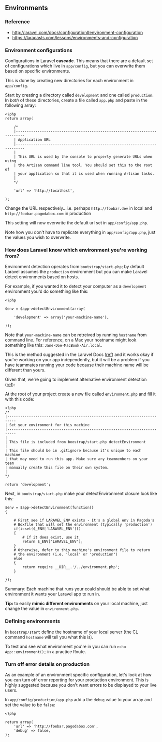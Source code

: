 ## Environments

### Reference
* <http://laravel.com/docs/configuration#environment-configuration>
* <https://laracasts.com/lessons/environments-and-configuration>

### Environment configurations

Configurations in Laravel **cascade**. This means that there are a default set of configurations which live in `app/config`, but you can overwrite them based on specific environments.

This is done by creating new directories for each environment in `app/config`.

Start by creating a directory called `development` and one called `production`. 
In *both* of these directories, create a file called `app.php` and paste in the following array:

````
<?php
return array(

	/*
	|--------------------------------------------------------------------------
	| Application URL
	|--------------------------------------------------------------------------
	|
	| This URL is used by the console to properly generate URLs when using
	| the Artisan command line tool. You should set this to the root of
	| your application so that it is used when running Artisan tasks.
	|
	*/

	'url' => 'http://localhost',
	
);
````

Change the URL respectively...i.e. perhaps `http://foobar.dev` in local and `http://foobar.pagodabox.com` in production

This setting will now overwrite the default url set in `app/config/app.php`. 

Note how you don't have to replicate everything in `app/config/app.php`, just the values you wish to overwrite.

### How does Laravel know which environment you're working from?

Environment detection operates from `bootstrap/start.php`; by default Laravel assumes the `production` environment but you can make Laravel detect environments based on hosts.

For example, if you wanted it to detect your computer as a `development` environment you'd do something like this:

```
<?php

$env = $app->detectEnvironment(array(

    'development' => array('your-machine-name'),

));
```

Note that `your-machine-name` can be retreived by running `hostname` from command line. For reference, on a Mac your hostname might look something like this: `Jane-Doe-MacBook-Air.local`.

This is the method suggested in the Laravel Docs ([ref](http://laravel.com/docs/configuration#environment-configuration)) and it works okay if you're working on your app independently, but it will be a problem if you have teammates running your code because their machine name will be different than yours.

Given that, we're going to implement alternative environment detection ([ref](http://crynobone.com/posts/5/alternative-environment-detection-for-laravel-4)):

At the root of your project create a new file called `environment.php` and fill it with this code:


	<?php
	/*
	|--------------------------------------------------------------------------
	| Set your environment for this machine 
	|--------------------------------------------------------------------------
	|
	| This file is included from boostrap/start.php detectEnvironment
	|
	| This file should be in .gitignore because it's unique to each machine
	| that may need to run this app. Make sure any teammembers on your team
	| manually create this file on their own system.
	|
	*/
	
	return 'development';


Next, in `bootstrap/start.php` make your detectEnvironment closure look like this:


	$env = $app->detectEnvironment(function()
	{
	    
		# First see if LARAVEL_ENV exists - It's a global env in Pagoda's 
		# Boxfile that will set the environment (typically 'production')
		if(isset($_ENV['LARAVEL_ENV'])) 
		{
			# If it does exist, use it
			return $_ENV['LARAVEL_ENV'];
		}
		# Otherwise, defer to this machine's environment file to return 
		# the environment (i.e. 'local' or 'production')
		else 
		{
			return require __DIR__.'/../environment.php';
		}
		
	});


Summary: Each machine that runs your could should be able to set what environment it wants your Laravel app to run in.

**Tip:** to easily **mimic different environments** on your local machine, just change the value in `environment.php`. 








### Defining environments
In `boostrap/start` define the hostname of your local server (the CL command `hostname` will tell you what this is).

To test and see what environment you're in you can run `echo App::environment();` in a practice Route.



### Turn off error details on production

As an example of an environment specific configuration, let's look at how you can turn off error reporting for your production environment. This is highly suggested because you don't want errors to be displayed to your live users.

In `app/config/production/app.php` add a the `debug` value to your array and set the value to be `false`:

```
<?php

return array(
	'url' => 'http://foobar.pagodabox.com',
	'debug' => false,
);
```
